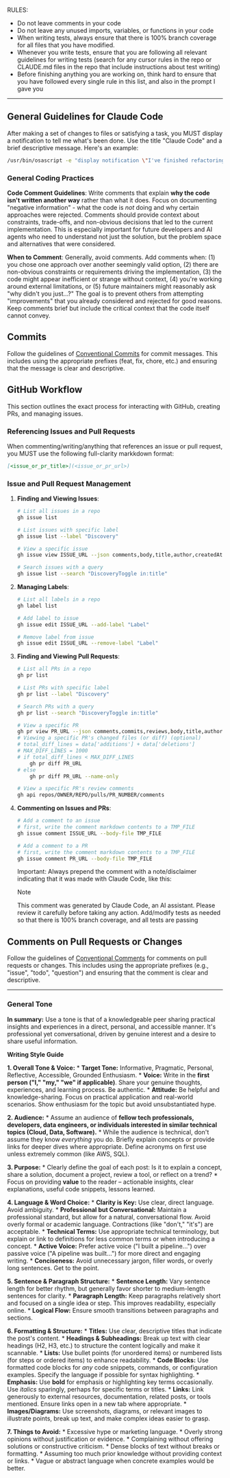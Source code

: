 RULES:
- Do not leave comments in your code
- Do not leave any unused imports, variables, or functions in your code
- When writing tests, always ensure that there is 100% branch coverage for all files that you have modified.
- Whenever you write tests, ensure that you are following all relevant guidelines for writing tests (search for any cursor rules in the repo or CLAUDE.md files in the repo that include instructions about test writing)
- Before finishing anything you are working on, think hard to ensure that you have followed every single rule in this list, and also in the prompt I gave you

---

## General Guidelines for Claude Code

After making a set of changes to files or satisfying a task, you MUST display a notification to tell me what's been done. Use the title "Claude Code" and a brief descriptive message. Here's an example:

```bash
/usr/bin/osascript -e "display notification \"I've finished refactoring the FooBar class into smaller methods\" with title \"Claude Code\" sound name \"Sosumi\""
```

### General Coding Practices

**Code Comment Guidelines**: Write comments that explain **why the code isn't written another way** rather than what it does. Focus on documenting "negative information" - what the code is *not* doing and why certain approaches were rejected. Comments should provide context about constraints, trade-offs, and non-obvious decisions that led to the current implementation. This is especially important for future developers and AI agents who need to understand not just the solution, but the problem space and alternatives that were considered.

**When to Comment**: Generally, avoid comments. Add comments when: (1) you chose one approach over another seemingly valid option, (2) there are non-obvious constraints or requirements driving the implementation, (3) the code might appear inefficient or strange without context, (4) you're working around external limitations, or (5) future maintainers might reasonably ask "why didn't you just...?" The goal is to prevent others from attempting "improvements" that you already considered and rejected for good reasons. Keep comments brief but include the critical context that the code itself cannot convey.

## Commits

Follow the guidelines of [Conventional Commits](https://www.conventionalcommits.org/en/v1.0.0/) for commit messages. This includes using the appropriate prefixes (feat, fix, chore, etc.) and ensuring that the message is clear and descriptive.

## GitHub Workflow

This section outlines the exact process for interacting with GitHub, creating PRs, and managing issues.

### Referencing Issues and Pull Requests

When commenting/writing/anything that references an issue or pull request, you MUST use the following full-clarity markkdown format:

```markdown
[<issue_or_pr_title>](<issue_or_pr_url>)
```

### Issue and Pull Request Management

1. **Finding and Viewing Issues**:

   ```bash
   # List all issues in a repo
   gh issue list

   # List issues with specific label
   gh issue list --label "Discovery"

   # View a specific issue
   gh issue view ISSUE_URL --json comments,body,title,author,createdAt,closedAt,assignees,labels,number

   # Search issues with a query
   gh issue list --search "DiscoveryToggle in:title"
   ```

2. **Managing Labels**:

   ```bash
   # List all labels in a repo
   gh label list

   # Add label to issue
   gh issue edit ISSUE_URL --add-label "Label"

   # Remove label from issue
   gh issue edit ISSUE_URL --remove-label "Label"
   ```

3. **Finding and Viewing Pull Requests**:

   ```bash
   # List all PRs in a repo
   gh pr list

   # List PRs with specific label
   gh pr list --label "Discovery"

   # Search PRs with a query
   gh pr list --search "DiscoveryToggle in:title"

   # View a specific PR
   gh pr view PR_URL --json comments,commits,reviews,body,title,author,createdAt,closedAt,mergedAt,assignees,additions,deletions,changedFiles,labels,number
   # Viewing a specific PR's changed files (or diff) (optional)
   # total_diff_lines = data['additions'] + data['deletions']
   # MAX_DIFF_LINES = 1000
   # if total_diff_lines < MAX_DIFF_LINES
       gh pr diff PR_URL
   # else
       gh pr diff PR_URL --name-only

   # View a specific PR's review comments
   gh api repos/OWNER/REPO/pulls/PR_NUMBER/comments
   ```

4. **Commenting on Issues and PRs**:

   ```bash
   # Add a comment to an issue
   # first, write the comment markdown contents to a TMP_FILE
   gh issue comment ISSUE_URL --body-file TMP_FILE

   # Add a comment to a PR
   # first, write the comment markdown contents to a TMP_FILE
   gh issue comment PR_URL --body-file TMP_FILE
   ```
   Important: Always prepend the comment with a note/disclaimer indicating that it was made with Claude Code, like this:
     > [!NOTE]
     > This comment was generated by Claude Code, an AI assistant. Please review it carefully before taking any action.
 Add/modify tests as needed so that there is 100% branch coverage, and all tests are passing

## Comments on Pull Requests or Changes

Follow the guidelines of [Conventional Comments](https://conventionalcomments.org/) for comments on pull requests or changes. This includes using the appropriate prefixes (e.g., "issue", "todo", "question") and ensuring that the comment is clear and descriptive.

---

### General Tone

**In summary:** Use a tone is that of a knowledgeable peer sharing practical insights and experiences in a direct, personal, and accessible manner. It's professional yet conversational, driven by genuine interest and a desire to share useful information.

**Writing Style Guide**

**1. Overall Tone & Voice:**
    *   **Target Tone:** Informative, Pragmatic, Personal, Reflective, Accessible, Grounded Enthusiasm.
    *   **Voice:** Write in the **first person ("I," "my," "we" if applicable)**. Share your genuine thoughts, experiences, and learning process. Be authentic.
    *   **Attitude:** Be helpful and knowledge-sharing. Focus on practical application and real-world scenarios. Show enthusiasm for the topic but avoid unsubstantiated hype.

**2. Audience:**
    *   Assume an audience of **fellow tech professionals, developers, data engineers, or individuals interested in similar technical topics (Cloud, Data, Software).**
    *   While the audience is technical, don't assume they know *everything* you do. Briefly explain concepts or provide links for deeper dives where appropriate. Define acronyms on first use unless extremely common (like AWS, SQL).

**3. Purpose:**
    *   Clearly define the goal of each post: Is it to explain a concept, share a solution, document a project, review a tool, or reflect on a trend?
    *   Focus on providing **value** to the reader – actionable insights, clear explanations, useful code snippets, lessons learned.

**4. Language & Word Choice:**
    *   **Clarity is Key:** Use clear, direct language. Avoid ambiguity.
    *   **Professional but Conversational:** Maintain a professional standard, but allow for a natural, conversational flow. Avoid overly formal or academic language. Contractions (like "don't," "it's") are acceptable.
    *   **Technical Terms:** Use appropriate technical terminology, but explain or link to definitions for less common terms or when introducing a concept.
    *   **Active Voice:** Prefer active voice ("I built a pipeline...") over passive voice ("A pipeline was built...") for more direct and engaging writing.
    *   **Conciseness:** Avoid unnecessary jargon, filler words, or overly long sentences. Get to the point.

**5. Sentence & Paragraph Structure:**
    *   **Sentence Length:** Vary sentence length for better rhythm, but generally favor shorter to medium-length sentences for clarity.
    *   **Paragraph Length:** Keep paragraphs relatively short and focused on a single idea or step. This improves readability, especially online.
    *   **Logical Flow:** Ensure smooth transitions between paragraphs and sections.

**6. Formatting & Structure:**
    *   **Titles:** Use clear, descriptive titles that indicate the post's content.
    *   **Headings & Subheadings:** Break up text with clear headings (H2, H3, etc.) to structure the content logically and make it scannable.
    *   **Lists:** Use bullet points (for unordered items) or numbered lists (for steps or ordered items) to enhance readability.
    *   **Code Blocks:** Use formatted code blocks for *any* code snippets, commands, or configuration examples. Specify the language if possible for syntax highlighting.
    *   **Emphasis:** Use **bold** for emphasis or highlighting key terms occasionally. Use *italics* sparingly, perhaps for specific terms or titles.
    *   **Links:** Link generously to external resources, documentation, related posts, or tools mentioned. Ensure links open in a new tab where appropriate.
    *   **Images/Diagrams:** Use screenshots, diagrams, or relevant images to illustrate points, break up text, and make complex ideas easier to grasp.

**7. Things to Avoid:**
    *   Excessive hype or marketing language.
    *   Overly strong opinions without justification or evidence.
    *   Complaining without offering solutions or constructive criticism.
    *   Dense blocks of text without breaks or formatting.
    *   Assuming too much prior knowledge without providing context or links.
    *   Vague or abstract language when concrete examples would be better.
